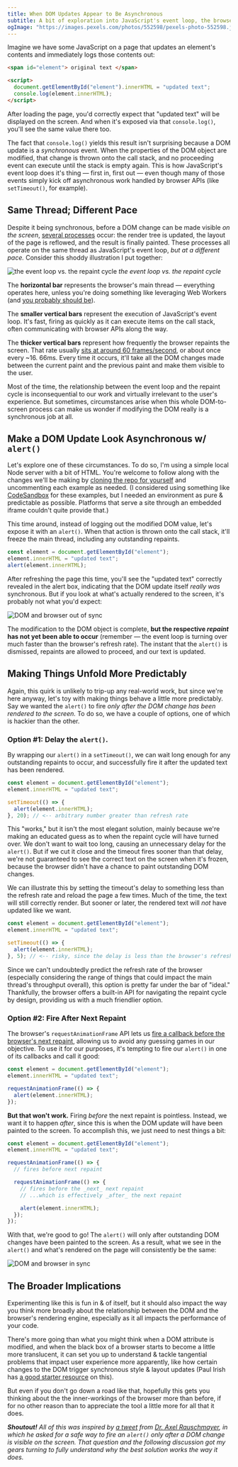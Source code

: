 ```yaml
---
title: When DOM Updates Appear to Be Asynchronous
subtitle: A bit of exploration into JavaScript's event loop, the browser's repaint cycle, and how we can reliably navigate the mix.
ogImage: "https://images.pexels.com/photos/552598/pexels-photo-552598.jpeg?cs=srgb&h=1200&w=1200"
---
```


Imagine we have some JavaScript on a page that updates an element's contents and immediately logs those contents out:

```html
<span id="element"> original text </span>

<script>
  document.getElementById("element").innerHTML = "updated text";
  console.log(element.innerHTML);
</script>
```

After loading the page, you'd correctly expect that "updated text" will be displayed on the screen. And when it's exposed via that `console.log()`, you'll see the same value there too.

The fact that `console.log()` yields this result isn't surprising because a DOM update is a _synchronous_ event. When the properties of the DOM object are modified, that change is thrown onto the call stack, and no proceeding event can execute until the stack is empty again. This is how JavaScript's event loop does it's thing — first in, first out — even though many of those events simply kick off asynchronous work handled by browser APIs (like `setTimeout()`, for example).

## Same Thread; Different Pace

Despite it being synchronous, before a DOM change can be made visible _on the screen_, [several processes](https://developers.google.com/web/fundamentals/performance/critical-rendering-path/render-tree-construction#tldr) occur: the render tree is updated, the layout of the page is reflowed, and the result is finally painted. These processes all operate on the same thread as JavaScript's event loop, _but at a different pace._ Consider this shoddy illustration I put together:

![the event loop vs. the repaint cycle](./thread.svg)
<em>the event loop vs. the repaint cycle</em>

The **horizontal bar** represents the browser's main thread — everything operates here, unless you're doing something like leveraging Web Workers (and [you probably should be](https://macarthur.me/posts/use-web-workers-for-your-event-listeners)).

The **smaller vertical bars** represent the execution of JavaScript's event loop. It's fast, firing as quickly as it can execute items on the call stack, often communicating with browser APIs along the way.

The **thicker vertical bars** represent how frequently the browser repaints the screen. That rate usually [sits at around 60 frames/second](https://developers.google.com/web/fundamentals/performance/rendering), or about once every ~16. 66ms. Every time it occurs, it'll take all the DOM changes made between the current paint and the previous paint and make them visible to the user.

Most of the time, the relationship between the event loop and the repaint cycle is inconsequential to our work and virtually irrelevant to the user's experience. But sometimes, circumstances arise when this whole DOM-to-screen process can make us wonder if modifying the DOM really is a synchronous job at all.

## Make a DOM Update Look Asynchronous w/ `alert()`

Let's explore one of these circumstances. To do so, I'm using a simple local Node server with a bit of HTML. You're welcome to follow along with the changes we'll be making by [cloning the repo for yourself](https://github.com/alexmacarthur/dom-updates-and-browser-repaints) and uncommenting each example as needed. (I considered using something like [CodeSandbox](https://codesandbox.io/) for these examples, but I needed an environment as pure & predictable as possible. Platforms that serve a site through an embedded iframe couldn't quite provide that.)

This time around, instead of logging out the modified DOM value, let's expose it with an `alert()`. When that action is thrown onto the call stack, it'll freeze the main thread, including any outstanding repaints.

```js
const element = document.getElementById("element");
element.innerHTML = "updated text";
alert(element.innerHTML);
```

After refreshing the page this time, you'll see the "updated text" correctly revealed in the alert box, indicating that the DOM update itself _really was_ synchronous. But if you look at what's actually rendered to the screen, it's probably not what you'd expect:

![DOM and browser out of sync](out-of-sync.png)

The modification to the DOM object is complete, **but the respective _repaint_ has not yet been able to occur** (remember — the event loop is turning over much faster than the browser's refresh rate). The instant that the `alert()` is dismissed, repaints are allowed to proceed, and our text is updated.

## Making Things Unfold More Predictably

Again, this quirk is unlikely to trip-up any real-world work, but since we're here anyway, let's toy with making things behave a little more predictably. Say we wanted the `alert()` to fire _only after the DOM change has been rendered to the screen._ To do so, we have a couple of options, one of which is hackier than the other.

### Option #1: Delay the `alert()`.

By wrapping our `alert()` in a `setTimeout()`, we can wait long enough for any outstanding repaints to occur, and successfully fire it after the updated text has been rendered.

```jsx
const element = document.getElementById("element");
element.innerHTML = "updated text";

setTimeout(() => {
  alert(element.innerHTML);
}, 20); // <-- arbitrary number greater than refresh rate
```

This "works," but it isn't the most elegant solution, mainly because we're making an educated guess as to when the repaint cycle will have turned over. We don't want to wait too long, causing an unnecessary delay for the `alert()`. But if we cut it close and the timeout fires sooner than that delay, we're not guaranteed to see the correct text on the screen when it's frozen, because the browser didn't have a chance to paint outstanding DOM changes.

We can illustrate this by setting the timeout's delay to something less than the refresh rate and reload the page a few times. Much of the time, the text will still correctly render. But sooner or later, the rendered text will _not_ have updated like we want.

```jsx
const element = document.getElementById("element");
element.innerHTML = "updated text";

setTimeout(() => {
  alert(element.innerHTML);
}, 5); // <-- risky, since the delay is less than the browser's refresh rate
```

Since we can't undoubtedly predict the refresh rate of the browser (especially considering the range of things that could impact the main thread's throughput overall), this option is pretty far under the bar of "ideal." Thankfully, the browser offers a built-in API for navigating the repaint cycle by design, providing us with a much friendlier option.

### Option #2: Fire After Next Repaint

The browser's `requestAnimationFrame` API lets us [fire a callback before the browser's next repaint](https://developer.mozilla.org/en-US/docs/Web/API/window/requestAnimationFrame), allowing us to avoid any guessing games in our objective. To use it for our purposes, it's tempting to fire our `alert()` in one of its callbacks and call it good:

```jsx
const element = document.getElementById("element");
element.innerHTML = "updated text";

requestAnimationFrame(() => {
  alert(element.innerHTML);
});
```

**But that won't work.** Firing _before_ the next repaint is pointless. Instead, we want it to happen _after_, since this is when the DOM update will have been painted to the screen. To accomplish this, we just need to nest things a bit:

```jsx
const element = document.getElementById("element");
element.innerHTML = "updated text";

requestAnimationFrame(() => {
  // fires before next repaint

  requestAnimationFrame(() => {
    // fires before the _next_ next repaint
    // ...which is effectively _after_ the next repaint

    alert(element.innerHTML);
  });
});
```

With that, we're good to go! The `alert()` will only after outstanding DOM changes have been painted to the screen. As a result, what we see in the `alert()` and what's rendered on the page will consistently be the same:

![DOM and browser in sync](in-sync.png)

## The Broader Implications

Experimenting like this is fun in & of itself, but it should also impact the way you think more broadly about the relationship between the DOM and the browser's rendering engine, especially as it all impacts the performance of your code.

There's more going than what you might think when a DOM attribute is modified, and when the black box of a browser starts to become a little more translucent, it can set you up to understand & tackle tangential problems that impact user experience more apparently, like how certain changes to the DOM trigger synchronous style & layout updates (Paul Irish has [a good starter resource](https://gist.github.com/paulirish/5d52fb081b3570c81e3a) on this).

But even if you don't go down a road like that, hopefully this gets you thinking about the the inner-workings of the browser more than before, if for no other reason than to appreciate the tool a little more for all that it does.

_**Shoutout!** All of this was inspired by [a tweet](https://twitter.com/rauschma/status/1288868746682081285?s=19) from [Dr. Axel Rauschmayer](https://dr-axel.de/), in which he asked for a safe way to fire an `alert()` only after a DOM change is visible on the screen. That question and the following discussion got my gears turning to fully understand why the best solution works the way it does._
